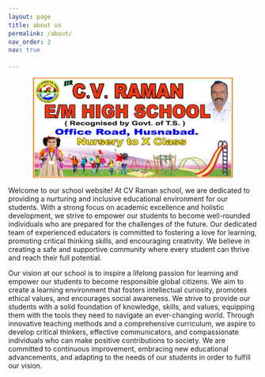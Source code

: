 ```yaml
---
layout: page
title: about us
permalink: /about/
nav_order: 2
nav: true

---
```


<div>
<img src="assets/custom_images/landing_page.png" width="80%" style="margin-left:10%; margin-right:10%">
</div>

<p>
Welcome to our school website! At CV Raman school, we are dedicated to providing a nurturing and inclusive educational environment for our students. With a strong focus on academic excellence and holistic development, we strive to empower our students to become well-rounded individuals who are prepared for the challenges of the future. Our dedicated team of experienced educators is committed to fostering a love for learning, promoting critical thinking skills, and encouraging creativity. We believe in creating a safe and supportive community where every student can thrive and reach their full potential. 
</p>

<p>
Our vision at our school is to inspire a lifelong passion for learning and empower our students to become responsible global citizens. We aim to create a learning environment that fosters intellectual curiosity, promotes ethical values, and encourages social awareness. We strive to provide our students with a solid foundation of knowledge, skills, and values, equipping them with the tools they need to navigate an ever-changing world. Through innovative teaching methods and a comprehensive curriculum, we aspire to develop critical thinkers, effective communicators, and compassionate individuals who can make positive contributions to society. We are committed to continuous improvement, embracing new educational advancements, and adapting to the needs of our students in order to fulfill our vision.
</p>

